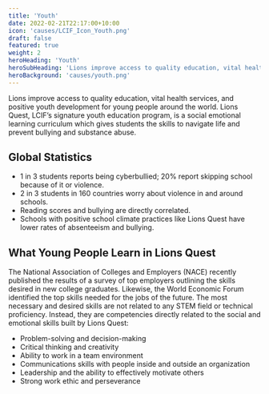 ```yaml
---
title: 'Youth'
date: 2022-02-21T22:17:00+10:00
icon: 'causes/LCIF_Icon_Youth.png'
draft: false
featured: true
weight: 2
heroHeading: 'Youth'
heroSubHeading: 'Lions improve access to quality education, vital health services, and positive youth development for young people around the world.'
heroBackground: 'causes/youth.png'
---
```


Lions improve access to quality education, vital health services, and positive youth development for young people around the world. Lions Quest, LCIF’s signature youth education program, is a social emotional learning curriculum which gives students the skills to navigate life and prevent bullying and substance abuse.

## Global Statistics

- 1 in 3 students reports being cyberbullied; 20% report skipping school because of it or violence.
- 2 in 3 students in 160 countries worry about violence in and around schools.
- Reading scores and bullying are directly correlated.
- Schools with positive school climate practices like Lions Quest have lower rates of absenteeism and bullying.

## What Young People Learn in Lions Quest

The National Association of Colleges and Employers (NACE) recently published the results of a survey of top employers outlining the skills desired in new college graduates. Likewise, the World Economic Forum identified the top skills needed for the jobs of the future. The most necessary and desired skills are not related to any STEM field or technical proficiency. Instead, they are competencies directly related to the social and emotional skills built by Lions Quest:

- Problem-solving and decision-making
- Critical thinking and creativity
- Ability to work in a team environment
- Communications skills with people inside and outside an organization
- Leadership and the ability to effectively motivate others
- Strong work ethic and perseverance
